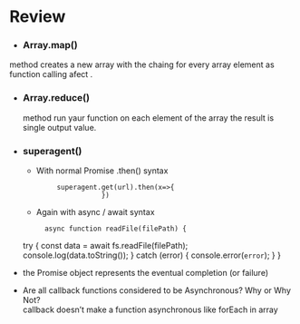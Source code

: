 # Review

- ### Array.map()
method creates a new array with the chaing for every array element as  function calling afect .


- ### Array.reduce() 
  method run yaur function on each element of the array
  the result is single output value.

- ### superagent()
  - With normal Promise .then() syntax

             superagent.get(url).then(x=>{
                        })

  - Again with async / await syntax

          async function readFile(filePath) {
  try {
    const data = await fs.readFile(filePath);
    console.log(data.toString());
  } catch (error) {
    console.error(`error`);
  }
}


 - the Promise object represents the eventual completion (or failure)

 - Are all callback functions considered to be Asynchronous? Why or Why Not?           
 callback doesn’t make a function asynchronous
 like forEach in array                 




